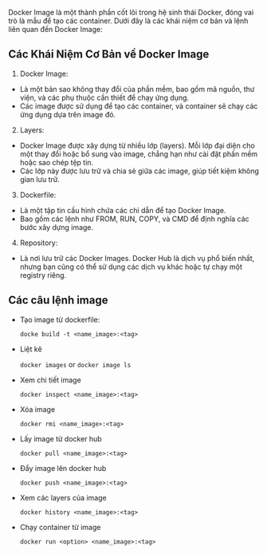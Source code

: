 Docker Image là một thành phần cốt lõi trong hệ sinh thái Docker, đóng vai trò là mẫu để tạo các container. Dưới đây là các khái niệm cơ bản và lệnh liên quan đến Docker Image:

## Các Khái Niệm Cơ Bản về Docker Image
1. Docker Image:
- Là một bản sao không thay đổi của phần mềm, bao gồm mã nguồn, thư viện, và các phụ thuộc cần thiết để chạy ứng dụng.
- Các image được sử dụng để tạo các container, và container sẽ chạy các ứng dụng dựa trên image đó.
2. Layers:
- Docker Image được xây dựng từ nhiều lớp (layers). Mỗi lớp đại diện cho một thay đổi hoặc bổ sung vào image, chẳng hạn như cài đặt phần mềm hoặc sao chép tệp tin.
- Các lớp này được lưu trữ và chia sẻ giữa các image, giúp tiết kiệm không gian lưu trữ.
3. Dockerfile:
- Là một tập tin cấu hình chứa các chỉ dẫn để tạo Docker Image.
- Bao gồm các lệnh như FROM, RUN, COPY, và CMD để định nghĩa các bước xây dựng image.
4. Repository:
- Là nơi lưu trữ các Docker Images. Docker Hub là dịch vụ phổ biến nhất, nhưng bạn cũng có thể sử dụng các dịch vụ khác hoặc tự chạy một registry riêng.

## Các câu lệnh image
- Tạo image từ dockerfile:
  
  `docke build -t <name_image>:<tag>`
- Liệt kê
  
  `docker images`
or
  `docker image ls`
- Xem chi tiết image
  
  `docker inspect <name_image>:<tag>`
 
- Xóa image
  
  `docker rmi <name_image>:<tag>`
- Lấy image từ docker hub
  
  `docker pull <name_image>:<tag>`
- Đẩy image lên docker hub
  
  `docker push <name_image>:<tag>`
- Xem các layers của image
  
  `docker history <name_image>:<tag>`
- Chạy container từ image
  
  `docker run <option> <name_image>:<tag>`

